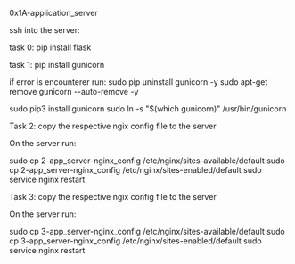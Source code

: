0x1A-application_server

ssh into the server:

task 0:
pip install flask

task 1:
pip install gunicorn

if error is encounterer run:
sudo pip uninstall gunicorn -y
sudo apt-get remove gunicorn --auto-remove -y

sudo pip3 install gunicorn
sudo ln -s "$(which gunicorn)" /usr/bin/gunicorn


Task 2:
copy the  respective ngix config file to the server

On the server run: 

sudo cp 2-app_server-nginx_config /etc/nginx/sites-available/default
sudo cp 2-app_server-nginx_config /etc/nginx/sites-enabled/default
sudo service nginx restart

Task 3:
copy the  respective ngix config file to the server

On the server run:

sudo cp 3-app_server-nginx_config /etc/nginx/sites-available/default
sudo cp 3-app_server-nginx_config /etc/nginx/sites-enabled/default
sudo service nginx restart
